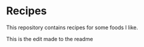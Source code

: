 # Recipes

This repository contains recipes for some foods I like.

This is the edit made to the readme
